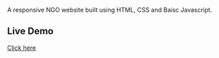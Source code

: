 A responsive NGO website built using HTML, CSS and Baisc Javascript.

## Live Demo
[Click here](https://mansi-ngo.netlify.app/)

